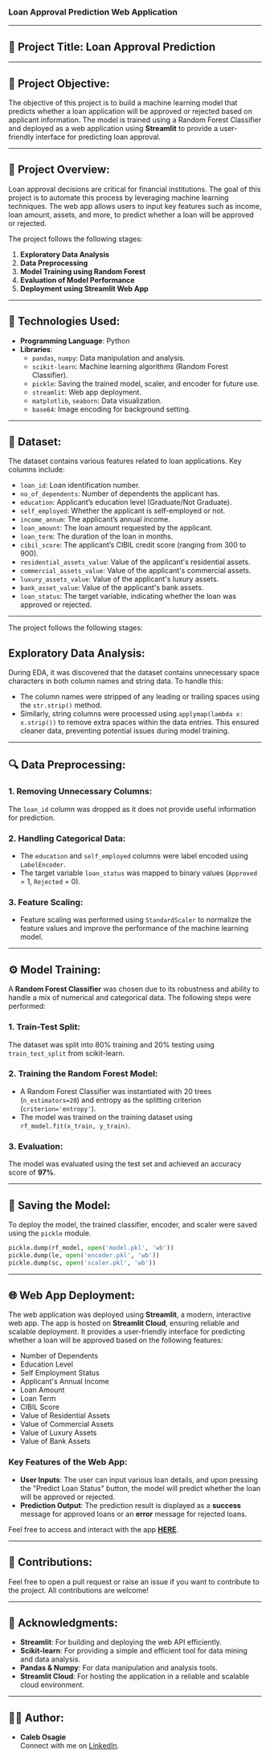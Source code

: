 ### Loan Approval Prediction Web Application

---

## 📌 Project Title: **Loan Approval Prediction**

---

## 📍 Project Objective:
The objective of this project is to build a machine learning model that predicts whether a loan application will be approved or rejected based on applicant information. The model is trained using a Random Forest Classifier and deployed as a web application using **Streamlit** to provide a user-friendly interface for predicting loan approval.

---

## 📄 Project Overview:
Loan approval decisions are critical for financial institutions. The goal of this project is to automate this process by leveraging machine learning techniques. The web app allows users to input key features such as income, loan amount, assets, and more, to predict whether a loan will be approved or rejected.

The project follows the following stages:
1. **Exploratory Data Analysis**
2. **Data Preprocessing**
3. **Model Training using Random Forest**
4. **Evaluation of Model Performance**
5. **Deployment using Streamlit Web App**

---

## 🔧 Technologies Used:
- **Programming Language**: Python
- **Libraries**:
  - `pandas`, `numpy`: Data manipulation and analysis.
  - `scikit-learn`: Machine learning algorithms (Random Forest Classifier).
  - `pickle`: Saving the trained model, scaler, and encoder for future use.
  - `streamlit`: Web app deployment.
  - `matplotlib`, `seaborn`: Data visualization.
  - `base64`: Image encoding for background setting.
  
---

## 📂 Dataset:
The dataset contains various features related to loan applications. Key columns include:
- `loan_id`: Loan identification number.
- `no_of_dependents`: Number of dependents the applicant has.
- `education`: Applicant’s education level (Graduate/Not Graduate).
- `self_employed`: Whether the applicant is self-employed or not.
- `income_annum`: The applicant’s annual income.
- `loan_amount`: The loan amount requested by the applicant.
- `loan_term`: The duration of the loan in months.
- `cibil_score`: The applicant’s CIBIL credit score (ranging from 300 to 900).
- `residential_assets_value`: Value of the applicant's residential assets.
- `commercial_assets_value`: Value of the applicant's commercial assets.
- `luxury_assets_value`: Value of the applicant's luxury assets.
- `bank_asset_value`: Value of the applicant's bank assets.
- `loan_status`: The target variable, indicating whether the loan was approved or rejected.

---

The project follows the following stages:

##  Exploratory Data Analysis:  
   During EDA, it was discovered that the dataset contains unnecessary space characters in both column names and string data. To handle this:
   - The column names were stripped of any leading or trailing spaces using the `str.strip()` method.
   - Similarly, string columns were processed using `applymap(lambda x: x.strip())` to remove extra spaces within the data entries.
   This ensured cleaner data, preventing potential issues during model training.

---

## 🔍 Data Preprocessing:

### 1. **Removing Unnecessary Columns:**
   The `loan_id` column was dropped as it does not provide useful information for prediction.

### 2. **Handling Categorical Data:**
   - The `education` and `self_employed` columns were label encoded using `LabelEncoder`.
   - The target variable `loan_status` was mapped to binary values (`Approved` = 1, `Rejected` = 0).

### 3. **Feature Scaling:**
   - Feature scaling was performed using `StandardScaler` to normalize the feature values and improve the performance of the machine learning model.

---

## ⚙️ Model Training:

A **Random Forest Classifier** was chosen due to its robustness and ability to handle a mix of numerical and categorical data. The following steps were performed:

### 1. **Train-Test Split**:
   The dataset was split into 80% training and 20% testing using `train_test_split` from scikit-learn.

### 2. **Training the Random Forest Model**:
   - A Random Forest Classifier was instantiated with 20 trees (`n_estimators=20`) and entropy as the splitting criterion (`criterion='entropy'`).
   - The model was trained on the training dataset using `rf_model.fit(x_train, y_train)`.

### 3. **Evaluation**:
   The model was evaluated using the test set and achieved an accuracy score of **97%**.

---

## 💾 Saving the Model:

To deploy the model, the trained classifier, encoder, and scaler were saved using the `pickle` module.

```python
pickle.dump(rf_model, open('model.pkl', 'wb'))
pickle.dump(le, open('encoder.pkl', 'wb'))
pickle.dump(sc, open('scaler.pkl', 'wb'))
```

---

## 🌐 Web App Deployment:

The web application was deployed using **Streamlit**, a modern, interactive web app. The app is hosted on **Streamlit Cloud**, ensuring reliable and scalable deployment. It provides a user-friendly interface for predicting whether a loan will be approved based on the following features:

- Number of Dependents
- Education Level
- Self Employment Status
- Applicant's Annual Income
- Loan Amount
- Loan Term
- CIBIL Score
- Value of Residential Assets
- Value of Commercial Assets
- Value of Luxury Assets
- Value of Bank Assets

### Key Features of the Web App:
- **User Inputs**: The user can input various loan details, and upon pressing the "Predict Loan Status" button, the model will predict whether the loan will be approved or rejected.
- **Prediction Output**: The prediction result is displayed as a **success** message for approved loans or an **error** message for rejected loans.

Feel free to access and interact with the app **[HERE](https://loan-approval-predictor-app.streamlit.app/)**.

---

## 🤝 Contributions:

Feel free to open a pull request or raise an issue if you want to contribute to the project. All contributions are welcome!

---

## 🙌 Acknowledgments:

- **Streamlit**: For building and deploying the web API efficiently.
- **Scikit-learn**: For providing a simple and efficient tool for data mining and data analysis.
- **Pandas & Numpy**: For data manipulation and analysis tools.
- **Streamlit Cloud**: For hosting the application in a reliable and scalable cloud environment.

---

## 🧑‍💻 Author:

- **Caleb Osagie**  
  Connect with me on [LinkedIn]([https://linkedin.com/in/yourprofile](https://www.linkedin.com/in/caleb-osagie-37a793123/)).
